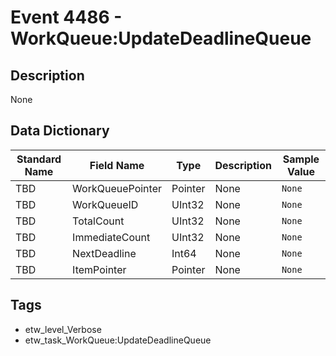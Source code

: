 # Event 4486 - WorkQueue:UpdateDeadlineQueue

## Description
None

## Data Dictionary
|Standard Name|Field Name|Type|Description|Sample Value|
|---|---|---|---|---|
|TBD|WorkQueuePointer|Pointer|None|`None`|
|TBD|WorkQueueID|UInt32|None|`None`|
|TBD|TotalCount|UInt32|None|`None`|
|TBD|ImmediateCount|UInt32|None|`None`|
|TBD|NextDeadline|Int64|None|`None`|
|TBD|ItemPointer|Pointer|None|`None`|

## Tags
* etw_level_Verbose
* etw_task_WorkQueue:UpdateDeadlineQueue